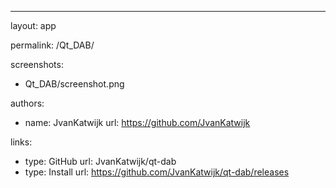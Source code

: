 ---
layout: app

permalink: /Qt_DAB/

screenshots:
  - Qt_DAB/screenshot.png

authors:
  - name: JvanKatwijk
    url: https://github.com/JvanKatwijk

links:
  - type: GitHub
    url: JvanKatwijk/qt-dab
  - type: Install
    url: https://github.com/JvanKatwijk/qt-dab/releases
